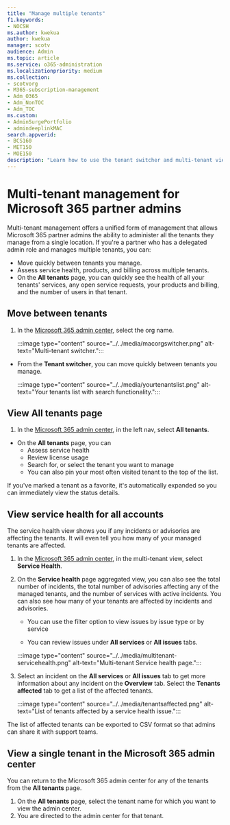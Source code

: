 ```yaml
---
title: "Manage multiple tenants"
f1.keywords:
- NOCSH
ms.author: kwekua
author: kwekua
manager: scotv
audience: Admin
ms.topic: article
ms.service: o365-administration
ms.localizationpriority: medium
ms.collection: 
- scotvorg
- M365-subscription-management 
- Adm_O365
- Adm_NonTOC
- Adm_TOC
ms.custom: 
- AdminSurgePortfolio
- admindeeplinkMAC
search.appverid:
- BCS160
- MET150
- MOE150
description: "Learn how to use the tenant switcher and multi-tenant views that give you the ability to manage tenants from a single location."
---
```


# Multi-tenant management for Microsoft 365 partner admins

Multi-tenant management offers a unified form of management that allows Microsoft 365 partner admins the ability to administer all the tenants they manage from a single location. If you're a partner who has a delegated admin role and manages multiple tenants, you can:

- Move quickly between tenants you manage.
- Assess service health, products, and billing across multiple tenants.
- On the **All tenants** page, you can quickly see the health of all your tenants' services, any open service requests, your products and billing, and the number of users in that tenant.

## Move between tenants

1. In the <a href="https://go.microsoft.com/fwlink/p/?linkid=2024339" target="_blank">Microsoft 365 admin center</a>, select the org name.

    :::image type="content" source="../../media/macorgswitcher.png" alt-text="Multi-tenant switcher.":::

- From the **Tenant switcher**, you can move quickly between tenants you manage.

    :::image type="content" source="../../media/yourtenantslist.png" alt-text="Your tenants list with search functionality.":::

## View All tenants page

1. In the <a href="https://go.microsoft.com/fwlink/p/?linkid=2024339" target="_blank">Microsoft 365 admin center</a>, in the left nav, select **All tenants**.
- On the **All tenants** page, you can
  - Assess service health
  - Review license usage
  - Search for, or select the tenant you want to manage
  - You can also pin your most often visited tenant to the top of the list.

If you've marked a tenant as a favorite, it's automatically expanded so you can immediately view the status details.

## View service health for all accounts

The service health view shows you if any incidents or advisories are affecting the tenants. It will even tell you how many of your managed tenants are affected.

1. In the <a href="https://go.microsoft.com/fwlink/p/?linkid=2024339" target="_blank">Microsoft 365 admin center</a>, in the multi-tenant view, select **Service Health**.
2. On the **Service health** page aggregated view, you can also see the total number of incidents, the total number of advisories affecting any of the managed tenants, and the number of services with active incidents. You can also see how many of your tenants are affected by incidents and advisories.

    - You can use the filter option to view issues by issue type or by service

    - You can review issues under **All services** or **All issues** tabs.

    :::image type="content" source="../../media/multitenant-servicehealth.png" alt-text="Multi-tenant Service health page.":::
1. Select an incident on the **All services** or **All issues** tab to get more information about any incident on the **Overview** tab. Select the **Tenants affected** tab to get a list of the affected tenants.

    :::image type="content" source="../../media/tenantsaffected.png" alt-text="List of tenants affected by a service health issue.":::

The list of affected tenants can be exported to CSV format so that admins can share it with support teams.

## View a single tenant in the Microsoft 365 admin center

You can return to the Microsoft 365 admin center for any of the tenants from the **All tenants** page.

1. On the **All tenants** page, select the tenant name for which you want to view the admin center.
2. You are directed to the admin center for that tenant.
